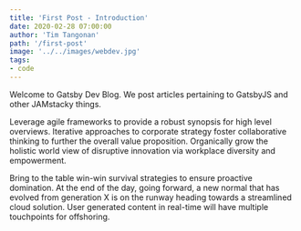 ```yaml
---
title: 'First Post - Introduction'
date: 2020-02-28 07:00:00
author: 'Tim Tangonan'
path: '/first-post'
image: '../../images/webdev.jpg'
tags:
- code
---
```


Welcome to Gatsby Dev Blog. We post articles pertaining to GatsbyJS and other JAMstacky things.

Leverage agile frameworks to provide a robust synopsis for high level overviews. Iterative approaches to corporate strategy foster collaborative thinking to further the overall value proposition. Organically grow the holistic world view of disruptive innovation via workplace diversity and empowerment.

Bring to the table win-win survival strategies to ensure proactive domination. At the end of the day, going forward, a new normal that has evolved from generation X is on the runway heading towards a streamlined cloud solution. User generated content in real-time will have multiple touchpoints for offshoring.
